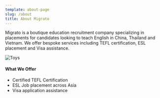 ```yaml
---
template: about-page
slug: /about
title: About Migrato
---
```

Migrato is a boutique education recruitment company specializing in placements for candidates looking to teach English in China, Thailand and Vietnam. We offer bespoke services including TEFL certification, ESL placement and Visa assistance.

![Toys](/assets/vanessa-bucceri-gdirwiyama8-unsplash.jpg "Toys")

#### What We Offer
* Certified TEFL Certification 
* ESL Job placement across Asia
* Visa application assistance
